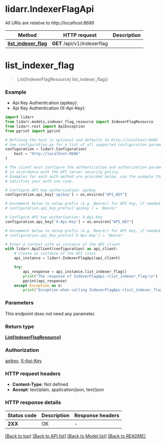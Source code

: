 # lidarr.IndexerFlagApi

All URIs are relative to *http://localhost:8686*

Method | HTTP request | Description
------------- | ------------- | -------------
[**list_indexer_flag**](IndexerFlagApi.md#list_indexer_flag) | **GET** /api/v1/indexerflag | 


# **list_indexer_flag**
> List[IndexerFlagResource] list_indexer_flag()

### Example

* Api Key Authentication (apikey):
* Api Key Authentication (X-Api-Key):

```python
import lidarr
from lidarr.models.indexer_flag_resource import IndexerFlagResource
from lidarr.rest import ApiException
from pprint import pprint

# Defining the host is optional and defaults to http://localhost:8686
# See configuration.py for a list of all supported configuration parameters.
configuration = lidarr.Configuration(
    host = "http://localhost:8686"
)

# The client must configure the authentication and authorization parameters
# in accordance with the API server security policy.
# Examples for each auth method are provided below, use the example that
# satisfies your auth use case.

# Configure API key authorization: apikey
configuration.api_key['apikey'] = os.environ["API_KEY"]

# Uncomment below to setup prefix (e.g. Bearer) for API key, if needed
# configuration.api_key_prefix['apikey'] = 'Bearer'

# Configure API key authorization: X-Api-Key
configuration.api_key['X-Api-Key'] = os.environ["API_KEY"]

# Uncomment below to setup prefix (e.g. Bearer) for API key, if needed
# configuration.api_key_prefix['X-Api-Key'] = 'Bearer'

# Enter a context with an instance of the API client
with lidarr.ApiClient(configuration) as api_client:
    # Create an instance of the API class
    api_instance = lidarr.IndexerFlagApi(api_client)

    try:
        api_response = api_instance.list_indexer_flag()
        print("The response of IndexerFlagApi->list_indexer_flag:\n")
        pprint(api_response)
    except Exception as e:
        print("Exception when calling IndexerFlagApi->list_indexer_flag: %s\n" % e)
```



### Parameters

This endpoint does not need any parameter.

### Return type

[**List[IndexerFlagResource]**](IndexerFlagResource.md)

### Authorization

[apikey](../README.md#apikey), [X-Api-Key](../README.md#X-Api-Key)

### HTTP request headers

 - **Content-Type**: Not defined
 - **Accept**: text/plain, application/json, text/json

### HTTP response details

| Status code | Description | Response headers |
|-------------|-------------|------------------|
**2XX** | OK |  -  |

[[Back to top]](#) [[Back to API list]](../README.md#documentation-for-api-endpoints) [[Back to Model list]](../README.md#documentation-for-models) [[Back to README]](../README.md)

